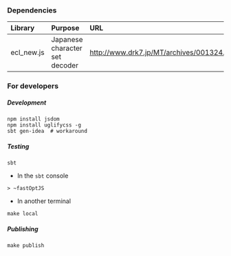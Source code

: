 ### Dependencies

| Library       | Purpose      | URL  |
|:--------------|:-------------|:-----|
|ecl_new.js     |Japanese character set decoder|http://www.drk7.jp/MT/archives/001324.html |

### For developers

##### Development

```
npm install jsdom
npm install uglifycss -g
sbt gen-idea  # workaround
```

##### Testing

```
sbt
```

- In the `sbt` console

```
> ~fastOptJS
```

- In another terminal

```
make local
```

##### Publishing

```
make publish
```

